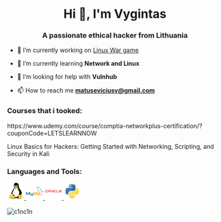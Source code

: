 <h1 align="center">Hi 👋, I'm Vygintas</h1>
<h3 align="center">A passionate ethical hacker from Lithuania</h3>

- 🔭 I’m currently working on [Linux War game](https://github.com/C1nC1n/OverTheWire-Bandit)

- 🌱 I’m currently learning **Network and Linux**

- 🤝 I’m looking for help with **Vulnhub**

- 📫 How to reach me **matuseviciusv@gmail.com**

<h3 align="left">Courses that i tooked:</h3>
<p align="left">
  https://www.udemy.com/course/comptia-networkplus-certification/?couponCode=LETSLEARNNOW
  
  Linux Basics for Hackers: Getting Started with Networking, Scripting, and Security in Kali 
</p>

<h3 align="left">Languages and Tools:</h3>
<p align="left"> <a href="https://www.linux.org/" target="_blank" rel="noreferrer"> <img src="https://raw.githubusercontent.com/devicons/devicon/master/icons/linux/linux-original.svg" alt="linux" width="40" height="40"/> </a> <a href="https://www.mysql.com/" target="_blank" rel="noreferrer"> <img src="https://raw.githubusercontent.com/devicons/devicon/master/icons/mysql/mysql-original-wordmark.svg" alt="mysql" width="40" height="40"/> </a> <a href="https://www.oracle.com/" target="_blank" rel="noreferrer"> <img src="https://raw.githubusercontent.com/devicons/devicon/master/icons/oracle/oracle-original.svg" alt="oracle" width="40" height="40"/> </a> <a href="https://www.python.org" target="_blank" rel="noreferrer"> <img src="https://raw.githubusercontent.com/devicons/devicon/master/icons/python/python-original.svg" alt="python" width="40" height="40"/> </a> </p>

<p><img align="center" src="https://github-readme-streak-stats.herokuapp.com/?user=c1nc1n&" alt="c1nc1n" /></p>

